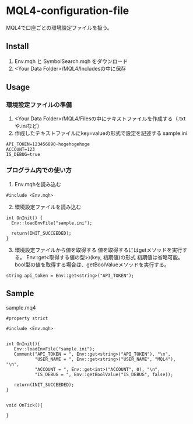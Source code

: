 # MQL4-configuration-file
MQL4で口座ごとの環境設定ファイルを扱う。

## Install
1. Env.mqh と SymbolSearch.mqh をダウンロード
2. \<Your Data Folder\>/MQL4/Includesの中に保存

## Usage
### 環境設定ファイルの準備
1. \<Your Data Folder\>/MQL4/Filesの中にテキストファイルを作成する（.txtや.iniなど）
2. 作成したテキストファイルにkey=valueの形式で設定を記述する
sample.ini
```
API_TOKEN=123456890-hogehogehoge
ACCOUNT=123
IS_DEBUG=true
```

### プログラム内での使い方
1. Env.mqhを読み込む
```
#include <Env.mqh>
```
2. 環境設定ファイルを読み込む
```
int OnInit() {
  Env::loadEnvFile("sample.ini");
  
  return(INIT_SUCCEEDED);
}
```
3. 環境設定ファイルから値を取得する
値を取得するにはgetメソッドを実行する。
Env::get<取得する値の型>)(key, 初期値)の形式
初期値は省略可能。
bool型の値を取得する場合は、getBoolValueメソッドを実行する。
```
string api_token = Env::get<string>("API_TOKEN");
```

## Sample
sample.mq4
```
#property strict

#include <Env.mqh>


int OnInit(){
   Env::loadEnvFile("sample.ini");
   Comment("API_TOKEN = ", Env::get<string>("API_TOKEN"), "\n",
           "USER_NAME = ", Env::get<string>("USER_NAME", "MQL4"), "\n",
           "ACCOUNT = ", Env::get<int>("ACCOUNT", 0), "\n",
           "IS_DEBUG = ", Env::getBoolValue("IS_DEBUG", false));

   return(INIT_SUCCEEDED);
}


void OnTick(){
   
}
```

